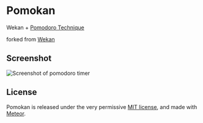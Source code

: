 # Pomokan

Wekan + [Pomodoro Technique](https://en.wikipedia.org/wiki/Pomodoro_Technique)

forked from [Wekan](https://github.com/wekan/wekan)

## Screenshot

![Screenshot of pomodoro timer][screenshot_pomodoro_timer_in_card]

## License

Pomokan is released under the very permissive [MIT license](LICENSE), and made
with [Meteor](https://www.meteor.com).

[screenshot_pomodoro_timer_in_card]: https://r01hee.github.io/pomokan_screenshot/pomodoro_timer_in_card.png
